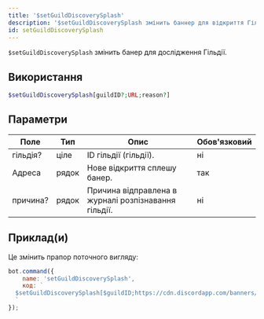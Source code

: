 ```yaml
---
title: '$setGuildDiscoverySplash'
description: '$setGuildDiscoverySplash змінить баннер для відкриття Гільди.'
id: setGuildDiscoverySplash
---
```


`$setGuildDiscoverySplash` змінить банер для дослідження Гільдії.

## Використання

```php
$setGuildDiscoverySplash[guildID?;URL;reason?]
```

## Параметри

| Поле     | Тип   | Опис                                                 | Обов'язковий |
| -------- | ----- | ---------------------------------------------------- | ------------ |
| гільдія? | ціле  | ID гільдії (гільдії).                                | ні           |
| Адреса   | рядок | Нове відкриття сплешу банер.                         | так          |
| причина? | рядок | Причина відправлена в журналі розпізнавання гільдії. | ні           |

## Приклад(и)

Це змінить прапор поточного вигляду:

```javascript
bot.command({
    name: 'setGuildDiscoverySplash',
    код: `
  $setGuildDiscoverySplash[$guildID;https://cdn.discordapp.com/banners/773352845738115102/b2b27d0915a838e8b4f68b180d1901ad.webp;Example!]
  `
});
```